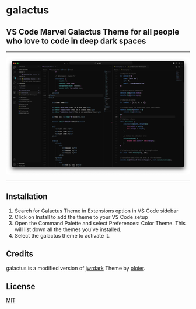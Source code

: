 # galactus

## VS Code Marvel Galactus Theme for all people who love to code in deep dark spaces

---

<p align="center">
  <img alt="galactus Preview" src="https://github.com/ibrhalil/galactus-theme/raw/master/Preview.png" style="border-radius: 5px;">
</p>

---

## Installation

1. Search for Galactus Theme in Extensions option in VS Code sidebar
2. Click on Install to add the theme to your VS Code setup
3. Open the Command Palette and select Preferences: Color Theme. This will list down all the themes you've installed.
4. Select the galactus theme to activate it.

## Credits

galactus is a modified version of [jwrdark](https://marketplace.visualstudio.com/items?itemName=oloier.jwrdark) Theme by [oloier](https://marketplace.visualstudio.com/publishers/oloier).

## License

[MIT](LICENSE)
